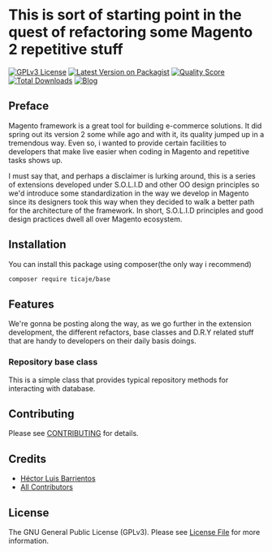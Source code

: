 # This is sort of starting point in the quest of refactoring some Magento 2 repetitive stuff

[![GPLv3 License](https://img.shields.io/badge/license-GPLv3-marble.svg)](https://www.gnu.org/licenses/gpl-3.0.en.html)
[![Latest Version on Packagist](https://img.shields.io/packagist/v/ticaje/base.svg?style=flat-square)](https://packagist.org/packages/ticaje/base)
[![Quality Score](https://img.shields.io/scrutinizer/g/M-Contributions/Core.svg?style=flat-square)](https://scrutinizer-ci.com/g/M-Contributions/Core)
[![Total Downloads](https://img.shields.io/packagist/dt/ticaje/base.svg?style=flat-square)](https://packagist.org/packages/ticaje/base)
[![Blog](https://img.shields.io/badge/Blog-hectorbarrientos.com-magenta)](https://hectorbarrientos.com)

## Preface

Magento framework is a great tool for building e-commerce solutions. It did spring out its version 2 some while ago and with it, its quality
jumped up in a tremendous way. Even so, i wanted to provide certain facilities to developers that make live easier when coding in Magento and
repetitive tasks shows up.

I must say that, and perhaps a disclaimer is lurking around, this is a series of extensions developed under S.O.L.I.D and other OO design principles
so we'd introduce some standardization in the way we develop in Magento since its designers took this way when they decided to walk a better path for the
architecture of the framework. In short, S.O.L.I.D principles and good design practices dwell all over Magento ecosystem.

## Installation


You can install this package using composer(the only way i recommend)

```bash
composer require ticaje/base
```

## Features

We're gonna be posting along the way, as we go further in the extension development, the different refactors, base classes and D.R.Y related
stuff that are handy to developers on their daily basis doings.

### Repository base class

This is a simple class that provides typical repository methods for interacting with database.

## Contributing

Please see [CONTRIBUTING](CONTRIBUTING.md) for details.

## Credits

- [Héctor Luis Barrientos](https://github.com/ticaje)
- [All Contributors](../../contributors)

## License

The GNU General Public License (GPLv3). Please see [License File](LICENSE.md) for more information.
